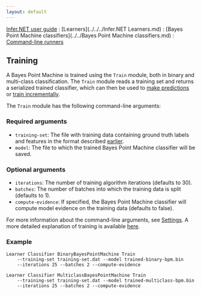 ```yaml
---
layout: default 
--- 
```

[Infer.NET user guide](../../../index.md) : [Learners](../../../Infer.NET Learners.md) : [Bayes Point Machine classifiers](../../Bayes Point Machine classifiers.md) : [Command-line runners](../Runners.md)

## Training

A Bayes Point Machine is trained using the `Train` module, both in binary and multi-class classification. The `Train` module reads a training set and returns a serialized trained classifier, which can then be used to [make predictions](Predict.md) or [train incrementally](TrainIncremental.md).

The `Train` module has the following command-line arguments:

### Required arguments

*   `training-set`: The file with training data containing ground truth labels and features in the format described [earlier](../Runners.md).
*   `model`: The file to which the trained Bayes Point Machine classifier will be saved.

### Optional arguments

*   `iterations`: The number of training algorithm iterations (defaults to 30).
*   `batches`: The number of batches into which the training data is split (defaults to 1).
*   `compute-evidence`: If specified, the Bayes Point Machine classifier will compute model evidence on the training data (defaults to false).

For more information about the command-line arguments, see [Settings](../API/Settings.md). A more detailed explanation of training is available [here](../API/Training.md).

### Example

```
Learner Classifier BinaryBayesPointMachine Train   
    --training-set training-set.dat --model trained-binary-bpm.bin   
    --iterations 25 --batches 2 --compute-evidence  

Learner Classifier MulticlassBayesPointMachine Train   
    --training-set training-set.dat --model trained-multiclass-bpm.bin   
    --iterations 25 --batches 2 --compute-evidence
```
